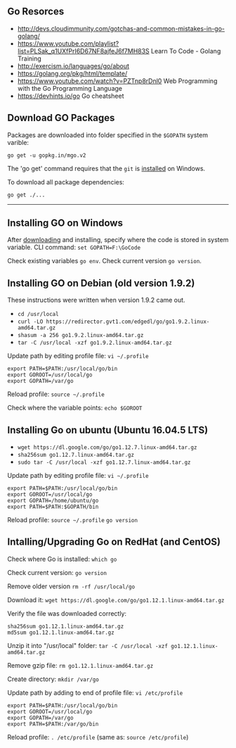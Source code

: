 
## Go Resorces
* http://devs.cloudimmunity.com/gotchas-and-common-mistakes-in-go-golang/
* https://www.youtube.com/playlist?list=PLSak_q1UXfPrI6D67NF8ajfeJ6f7MH83S Learn To Code - Golang Training
* http://exercism.io/languages/go/about
* https://golang.org/pkg/html/template/
* https://www.youtube.com/watch?v=PZTnp8rDnl0 Web Programming with the Go Programming Language
* https://devhints.io/go Go cheatsheet

## Download GO Packages
Packages are downloaded into folder specified in the `$GOPATH` system varible:

`go get -u gopkg.in/mgo.v2`

The 'go get' command requires that the `git` is [installed](https://git-scm.com/download/win) on Windows.

To download all package dependencies:

`go get ./...`

---

## Installing GO on Windows
After [downloading](https://golang.org/dl/) and installing, specify where the code is stored in system variable.  CLI command: `set GOPATH=F:\GoCode`

Check existing variables `go env`.  Check current version `go version`.


## Installing GO on Debian (old version 1.9.2)
These instructions were written when version 1.9.2 came out.

* `cd /usr/local`
* `curl -LO https://redirector.gvt1.com/edgedl/go/go1.9.2.linux-amd64.tar.gz`
* `shasum -a 256 go1.9.2.linux-amd64.tar.gz`
* `tar -C /usr/local -xzf go1.9.2.linux-amd64.tar.gz`


Update path by editing profile file: `vi ~/.profile`
```
export PATH=$PATH:/usr/local/go/bin
export GOROOT=/usr/local/go
export GOPATH=/var/go
```
Reload profile: `source ~/.profile`

Check where the variable points: `echo $GOROOT`

## Installing Go on ubuntu (Ubuntu 16.04.5 LTS)

* `wget https://dl.google.com/go/go1.12.7.linux-amd64.tar.gz`
* `sha256sum go1.12.7.linux-amd64.tar.gz`
* `sudo tar -C /usr/local -xzf go1.12.7.linux-amd64.tar.gz`

Update path by editing profile file: `vi ~/.profile`
```
export PATH=$PATH:/usr/local/go/bin
export GOROOT=/usr/local/go
export GOPATH=/home/ubuntu/go
export PATH=$PATH:$GOPATH/bin
```
Reload profile: `source ~/.profile`
`go version`


## Intalling/Upgrading Go on RedHat (and CentOS)
Check where Go is installed:
```which go```

Check current version:
```go version```

Remove older version
```rm -rf /usr/local/go```

Download it:
```wget https://dl.google.com/go/go1.12.1.linux-amd64.tar.gz```

Verify the file was downloaded correctly:
```
sha256sum go1.12.1.linux-amd64.tar.gz
md5sum go1.12.1.linux-amd64.tar.gz
```

Unzip it into "/usr/local" folder:
```tar -C /usr/local -xzf go1.12.1.linux-amd64.tar.gz```

Remove gzip file:
```rm go1.12.1.linux-amd64.tar.gz```

Create directory:
```mkdir /var/go```


Update path by adding to end of profile file: `vi /etc/profile`
```
export PATH=$PATH:/usr/local/go/bin
export GOROOT=/usr/local/go
export GOPATH=/var/go
export PATH=$PATH:/var/go/bin
```
Reload profile: `. /etc/profile` (same as: `source /etc/profile`)
